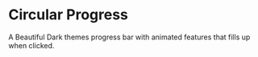 # Circular Progress
 A Beautiful Dark themes progress bar with animated features that fills up when clicked.
